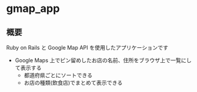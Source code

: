# gmap_app

## 概要
Ruby on Rails と Google Map API を使用したアプリケーションです

- Google Maps 上でピン留めしたお店の名前、住所をブラウザ上で一覧にして表示する
  - 都道府県ごとにソートできる
  - お店の種類(飲食店)でまとめて表示できる


